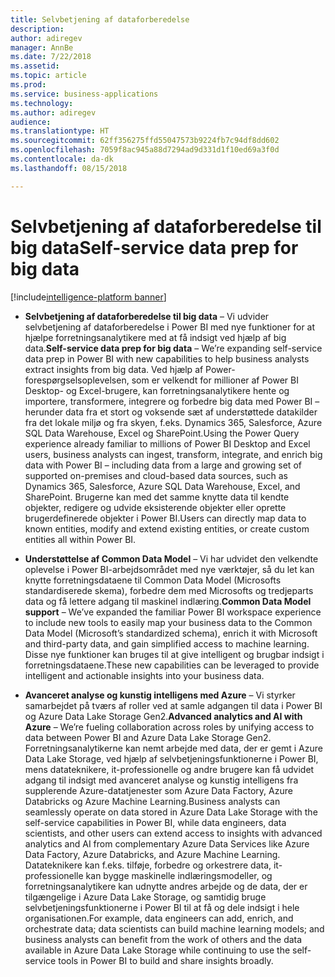 ```yaml
---
title: Selvbetjening af dataforberedelse
description: 
author: adiregev
manager: AnnBe
ms.date: 7/22/2018
ms.assetid: 
ms.topic: article
ms.prod: 
ms.service: business-applications
ms.technology: 
ms.author: adiregev
audience: 
ms.translationtype: HT
ms.sourcegitcommit: 62ff356275ffd55047573b9224fb7c94df8dd602
ms.openlocfilehash: 7059f8ac945a88d7294ad9d331d1f10ed69a3f0d
ms.contentlocale: da-dk
ms.lasthandoff: 08/15/2018

---
```


#  <a name="self-service-data-prep-for-big-data"></a><span data-ttu-id="92089-102">Selvbetjening af dataforberedelse til big data</span><span class="sxs-lookup"><span data-stu-id="92089-102">Self-service data prep for big data</span></span>  

[!include[intelligence-platform banner](../../includes/intelligence-platform.md)]




-   <span data-ttu-id="92089-103">**Selvbetjening af dataforberedelse til big data** – Vi udvider selvbetjening af dataforberedelse i Power BI med nye funktioner for at hjælpe forretningsanalytikere med at få indsigt ved hjælp af big data.</span><span class="sxs-lookup"><span data-stu-id="92089-103">**Self-service data prep for big data** – We’re expanding self-service data prep in Power BI with new capabilities to help business analysts extract insights from big data.</span></span> <span data-ttu-id="92089-104">Ved hjælp af Power-forespørgselsoplevelsen, som er velkendt for millioner af Power BI Desktop- og Excel-brugere, kan forretningsanalytikere hente og importere, transformere, integrere og forbedre big data med Power BI – herunder data fra et stort og voksende sæt af understøttede datakilder fra det lokale miljø og fra skyen, f.eks. Dynamics 365, Salesforce, Azure SQL Data Warehouse, Excel og SharePoint.</span><span class="sxs-lookup"><span data-stu-id="92089-104">Using the Power Query experience already familiar to millions of Power BI Desktop and Excel users, business analysts can ingest, transform, integrate, and enrich big data with Power BI – including data from a large and growing set of supported on-premises and cloud-based data sources, such as Dynamics 365, Salesforce, Azure SQL Data Warehouse, Excel, and SharePoint.</span></span> <span data-ttu-id="92089-105">Brugerne kan med det samme knytte data til kendte objekter, redigere og udvide eksisterende objekter eller oprette brugerdefinerede objekter i Power BI.</span><span class="sxs-lookup"><span data-stu-id="92089-105">Users can directly map data to known entities, modify and extend existing entities, or create custom entities all within Power BI.</span></span>

- <span data-ttu-id="92089-106">**Understøttelse af Common Data Model** – Vi har udvidet den velkendte oplevelse i Power BI-arbejdsområdet med nye værktøjer, så du let kan knytte forretningsdataene til Common Data Model (Microsofts standardiserede skema), forbedre dem med Microsofts og tredjeparts data og få lettere adgang til maskinel indlæring.</span><span class="sxs-lookup"><span data-stu-id="92089-106">**Common Data Model support** – We’ve expanded the familiar Power BI workspace experience to include new tools to easily map your business data to the Common Data Model (Microsoft’s standardized schema), enrich it with Microsoft and third-party data, and gain simplified access to machine learning.</span></span> <span data-ttu-id="92089-107">Disse nye funktioner kan bruges til at give intelligent og brugbar indsigt i forretningsdataene.</span><span class="sxs-lookup"><span data-stu-id="92089-107">These new capabilities can be leveraged to provide intelligent and actionable insights into your business data.</span></span> 

-   <span data-ttu-id="92089-108">**Avanceret analyse og kunstig intelligens med Azure** – Vi styrker samarbejdet på tværs af roller ved at samle adgangen til data i Power BI og Azure Data Lake Storage Gen2.</span><span class="sxs-lookup"><span data-stu-id="92089-108">**Advanced analytics and AI with Azure** – We’re fueling collaboration across roles by unifying access to data between Power BI and Azure Data Lake Storage Gen2.</span></span> <span data-ttu-id="92089-109">Forretningsanalytikerne kan nemt arbejde med data, der er gemt i Azure Data Lake Storage, ved hjælp af selvbetjeningsfunktionerne i Power BI, mens datateknikere, it-professionelle og andre brugere kan få udvidet adgang til indsigt med avanceret analyse og kunstig intelligens fra supplerende Azure-datatjenester som Azure Data Factory, Azure Databricks og Azure Machine Learning.</span><span class="sxs-lookup"><span data-stu-id="92089-109">Business analysts can seamlessly operate on data stored in Azure Data Lake Storage with the self-service capabilities in Power BI, while data engineers, data scientists, and other users can extend access to insights with advanced analytics and AI from complementary Azure Data Services like Azure Data Factory, Azure Databricks, and Azure Machine Learning.</span></span> <span data-ttu-id="92089-110">Datateknikere kan f.eks. tilføje, forbedre og orkestrere data, it-professionelle kan bygge maskinelle indlæringsmodeller, og forretningsanalytikere kan udnytte andres arbejde og de data, der er tilgængelige i Azure Data Lake Storage, og samtidig bruge selvbetjeningsfunktionerne i Power BI til at få og dele indsigt i hele organisationen.</span><span class="sxs-lookup"><span data-stu-id="92089-110">For example, data engineers can add, enrich, and orchestrate data; data scientists can build machine learning models; and business analysts can benefit from the work of others and the data available in Azure Data Lake Storage while continuing to use the self-service tools in Power BI to build and share insights broadly.</span></span>

